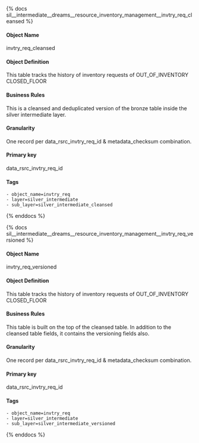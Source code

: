 {% docs sil__intermediate__dreams__resource_inventory_management__invtry_req_cleansed %}

#### Object Name
invtry_req_cleansed

#### Object Definition
This table tracks the history of inventory requests of
OUT_OF_INVENTORY
CLOSED_FLOOR

#### Business Rules
This is a cleansed and deduplicated version of the bronze table inside the silver intermediate layer.

#### Granularity
One record per data_rsrc_invtry_req_id & metadata_checksum combination.

#### Primary key
data_rsrc_invtry_req_id

#### Tags
    - object_name=invtry_req
    - layer=silver_intermediate
    - sub_layer=silver_intermediate_cleansed

{% enddocs %}

{% docs sil__intermediate__dreams__resource_inventory_management__invtry_req_versioned %}

#### Object Name
invtry_req_versioned

#### Object Definition
This table tracks the history of inventory requests of
OUT_OF_INVENTORY
CLOSED_FLOOR

#### Business Rules
This table is built on the top of the cleansed table. In addition to the cleansed table fields, it contains the versioning fields also.

#### Granularity
One record per data_rsrc_invtry_req_id & metadata_checksum combination.

#### Primary key
data_rsrc_invtry_req_id

#### Tags
    - object_name=invtry_req
    - layer=silver_intermediate
    - sub_layer=silver_intermediate_versioned

{% enddocs %}
